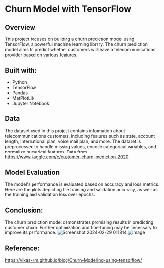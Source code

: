 # Churn Model with TensorFlow

## Overview
This project focuses on building a churn prediction model using TensorFlow, a powerful machine learning library. The churn prediction model aims to predict whether customers will leave a telecommunications provider based on various features.

## Built with:
- Python
- TensorFlow
- Pandas
- MatPlotLib
- Jupyter Notebook

## Data
The dataset used in this project contains information about telecommunications customers, including features such as state, account length, international plan, voice mail plan, and more. The dataset is preprocessed to handle missing values, encode categorical variables, and normalize numerical features. Data from https://www.kaggle.com/c/customer-churn-prediction-2020.

## Model Evaluation
The model's performance is evaluated based on accuracy and loss metrics. Here are the plots depicting the training and validation accuracy, as well as the training and validation loss over epochs:

## Conclusion:
The churn prediction model demonstrates promising results in predicting customer churn. Further optimization and fine-tuning may be necessary to improve its performance.
![Screenshot 2024-02-29 011814](https://github.com/DeZhaysun/Churn-Model-with-TensorFlow/assets/61562373/43ad8a4d-0c21-4694-a82f-ccd968e1fe6f)
![image](https://github.com/DeZhaysun/Churn-Model-with-TensorFlow/assets/61562373/11e6cad8-9d17-40ca-95ee-c115a46ddd1b)

## Reference:
https://vikas-km.github.io/blog/Churn-Modelling-using-tensorflow/
